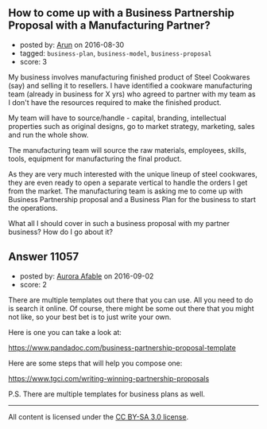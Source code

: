 ## How to come up with a Business Partnership Proposal with a Manufacturing Partner?

- posted by: [Arun](https://stackexchange.com/users/234996/arun) on 2016-08-30
- tagged: `business-plan`, `business-model`, `business-proposal`
- score: 3

My business involves manufacturing finished product of Steel Cookwares (say) and selling it to resellers. I have identified a cookware manufacturing team (already in business for X yrs) who agreed to partner with my team as I don't have the resources required to make the finished product.

My team will have to source/handle - capital, branding, intellectual properties such as original designs, go to market strategy, marketing, sales and run the whole show.

The manufacturing team will source the raw materials, employees, skills, tools, equipment for manufacturing the final product.

As they are very much interested with the unique lineup of steel cookwares, they are even ready to open a separate vertical to handle the orders I get from the market. The manufacturing team is asking me to come up with Business Partnership proposal and a Business Plan for the business to start the operations.

What all I should cover in such a business proposal with my partner business? How do I go about it?


## Answer 11057

- posted by: [Aurora Afable](https://stackexchange.com/users/5912654/aurora-afable) on 2016-09-02
- score: 2

There are multiple templates out there that you can use. All you need to do is search it online. Of course, there might be some out there that you might not like, so your best bet is to just write your own. 

Here is one you can take a look at:

https://www.pandadoc.com/business-partnership-proposal-template

Here are some steps that will help you compose one:

https://www.tgci.com/writing-winning-partnership-proposals

P.S. There are multiple templates for business plans as well. 




---

All content is licensed under the [CC BY-SA 3.0 license](https://creativecommons.org/licenses/by-sa/3.0/).
